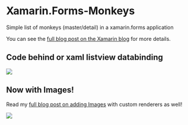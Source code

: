 Xamarin.Forms-Monkeys
=====================

Simple list of monkeys (master/detail) in a xamarin.forms application

You can see the [full blog post on the Xamarin blog](http://blog.xamarin.com/meet-xamarin.forms-3-native-uis-1-shared-code-base/) for more details.


## Code behind or xaml listview databinding

![](http://blog.xamarin.com/wp-content/uploads/2014/06/ListView-With-Monkeys.png)

## Now with Images!
Read my [full blog post on adding Images](http://motzcod.es/post/88692272607/extending-xamarin-forms-monkeys-app-with-xaml-and) with custom renderers as well!

![](http://media.tumblr.com/493c31c8cf8c5488a5ce55d260d20ade/tumblr_inline_n739ymPxYu1qzumo9.png)
 
